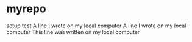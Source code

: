# myrepo
setup test
A line I wrote on my local computer
A line I wrote on my local computer
This line was written on my local computer
